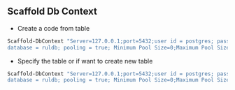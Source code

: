 ## Scaffold Db Context

- Create a code from table 

```bash
Scaffold-DbContext "Server=127.0.0.1;port=5432;user id = postgres; password = admin4321; 
database = ruldb; pooling = true; Minimum Pool Size=0;Maximum Pool Size=100;" Npgsql.EntityFrameworkCore.PostgreSQL -OutputDir Persistence -context ApplicationDbContext
```

- Specify the table or if want to create new table

```bash
Scaffold-DbContext "Server=127.0.0.1;port=5432;user id = postgres; password = admin4321; 
database = ruldb; pooling = true; Minimum Pool Size=0;Maximum Pool Size=100;" Npgsql.EntityFrameworkCore.PostgreSQL -OutputDir Persistence -context ApplicationDbContext -Tables Refund,RefundTransaction
```